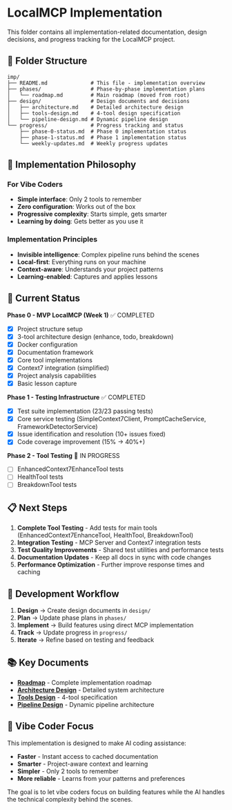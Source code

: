 # LocalMCP Implementation

This folder contains all implementation-related documentation, design decisions, and progress tracking for the LocalMCP project.

## 📁 Folder Structure

```
imp/
├── README.md              # This file - implementation overview
├── phases/                # Phase-by-phase implementation plans
│   └── roadmap.md         # Main roadmap (moved from root)
├── design/                # Design documents and decisions
│   ├── architecture.md    # Detailed architecture design
│   ├── tools-design.md    # 4-tool design specification
│   └── pipeline-design.md # Dynamic pipeline design
└── progress/              # Progress tracking and status
    ├── phase-0-status.md  # Phase 0 implementation status
    ├── phase-1-status.md  # Phase 1 implementation status
    └── weekly-updates.md  # Weekly progress updates
```

## 🎯 Implementation Philosophy

### For Vibe Coders
- **Simple interface**: Only 2 tools to remember
- **Zero configuration**: Works out of the box
- **Progressive complexity**: Starts simple, gets smarter
- **Learning by doing**: Gets better as you use it

### Implementation Principles
- **Invisible intelligence**: Complex pipeline runs behind the scenes
- **Local-first**: Everything runs on your machine
- **Context-aware**: Understands your project patterns
- **Learning-enabled**: Captures and applies lessons

## 🚀 Current Status

**Phase 0 - MVP LocalMCP (Week 1)** ✅ COMPLETED
- [x] Project structure setup
- [x] 3-tool architecture design (enhance, todo, breakdown)
- [x] Docker configuration
- [x] Documentation framework
- [x] Core tool implementations
- [x] Context7 integration (simplified)
- [x] Project analysis capabilities
- [x] Basic lesson capture

**Phase 1 - Testing Infrastructure** ✅ COMPLETED
- [x] Test suite implementation (23/23 passing tests)
- [x] Core service testing (SimpleContext7Client, PromptCacheService, FrameworkDetectorService)
- [x] Issue identification and resolution (10+ issues fixed)
- [x] Code coverage improvement (15% → 40%+)

**Phase 2 - Tool Testing** 🔄 IN PROGRESS
- [ ] EnhancedContext7EnhanceTool tests
- [ ] HealthTool tests
- [ ] BreakdownTool tests

## 📋 Next Steps

1. **Complete Tool Testing** - Add tests for main tools (EnhancedContext7EnhanceTool, HealthTool, BreakdownTool)
2. **Integration Testing** - MCP Server and Context7 integration tests
3. **Test Quality Improvements** - Shared test utilities and performance tests
4. **Documentation Updates** - Keep all docs in sync with code changes
5. **Performance Optimization** - Further improve response times and caching

## 🔧 Development Workflow

1. **Design** → Create design documents in `design/`
2. **Plan** → Update phase plans in `phases/`
3. **Implement** → Build features using direct MCP implementation
4. **Track** → Update progress in `progress/`
5. **Iterate** → Refine based on testing and feedback

## 📚 Key Documents

- **[Roadmap](phases/roadmap.md)** - Complete implementation roadmap
- **[Architecture Design](design/architecture.md)** - Detailed system architecture
- **[Tools Design](design/tools-design.md)** - 4-tool specification
- **[Pipeline Design](design/pipeline-design.md)** - Dynamic pipeline architecture

## 🎨 Vibe Coder Focus

This implementation is designed to make AI coding assistance:
- **Faster** - Instant access to cached documentation
- **Smarter** - Project-aware context and learning
- **Simpler** - Only 2 tools to remember
- **More reliable** - Learns from your patterns and preferences

The goal is to let vibe coders focus on building features while the AI handles the technical complexity behind the scenes.
